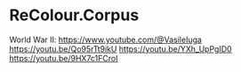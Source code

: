 # ReColour.Corpus
World War II: https://www.youtube.com/@VasileIuga https://youtu.be/Qo95rTt9ikU https://youtu.be/YXh_UpPgID0 https://youtu.be/9HX7c1FCroI
